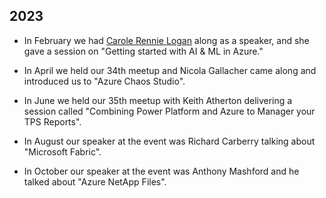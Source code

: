 ## 2023

* In February we had [Carole Rennie Logan](https://twitter.com/crgrieve) along as a speaker, and she gave a session on "Getting started with AI & ML in Azure."

* In April we held our 34th meetup and Nicola Gallacher came along and introduced us to "Azure Chaos Studio".

* In June we held our 35th meetup with Keith Atherton delivering a session called "Combining Power Platform and Azure to Manager your TPS Reports". 

* In August our speaker at the event was Richard Carberry talking about "Microsoft Fabric". 

* In October our speaker at the event was Anthony Mashford and he talked about "Azure NetApp Files".  
